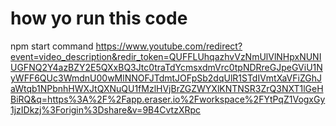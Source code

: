 # how yo run this code

npm start command
https://www.youtube.com/redirect?event=video_description&redir_token=QUFFLUhqazhvVzNmUlVlNHpxNUNIUGFNQ2Y4azBZY2E5QXxBQ3Jtc0traTdYcmsxdmVrc0tpNDRreGJpeGViU1NyWFF6QUc3WmdnU00wMlNNOFJTdmtJOFpSb2dqUlR1STdIVmtXaVFiZGhJaWtqb1NPbnhHWXJtQXNuQU1fMzlHVjBrZGZWYXlKNTNSR3ZrQ3NXT1lGeHBiRQ&q=https%3A%2F%2Fapp.eraser.io%2Fworkspace%2FYtPqZ1VogxGy1jzIDkzj%3Forigin%3Dshare&v=9B4CvtzXRpc